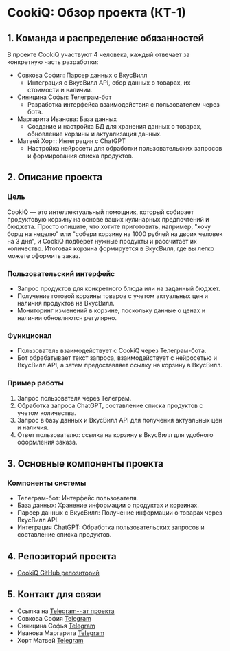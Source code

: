 # CookiQ: Обзор проекта (КТ-1)

## 1. Команда и распределение обязанностей

В проекте CookiQ участвуют 4 человека, каждый отвечает за конкретную часть разработки:

- Совкова София: Парсер данных с ВкусВилл
  - Интеграция с ВкусВилл API, сбор данных о товарах, их стоимости и наличии.
- Синицина Софья: Телеграм-бот
  - Разработка интерфейса взаимодействия с пользователем через бота.
- Маргарита Иванова: База данных
  - Создание и настройка БД для хранения данных о товарах, обновление корзины и актуализация данных.
- Матвей Хорт: Интеграция с ChatGPT
  - Настройка нейросети для обработки пользовательских запросов и формирования списка продуктов.

## 2. Описание проекта

### Цель
CookiQ — это интеллектуальный помощник, который собирает продуктовую корзину на основе ваших кулинарных предпочтений и бюджета. Просто опишите, что хотите приготовить, например, "хочу борщ на неделю" или "собери корзину на 1000 рублей на двоих человек на 3 дня", и CookiQ подберет нужные продукты и рассчитает их количество. Итоговая корзина формируется в ВкусВилл, где вы легко можете оформить заказ.

### Пользовательский интерфейс
- Запрос продуктов для конкретного блюда или на заданный бюджет.
- Получение готовой корзины товаров с учетом актуальных цен и наличия продуктов на ВкусВилл.
- Мониторинг изменений в корзине, поскольку данные о ценах и наличии обновляются регулярно.

### Функционал
- Пользователь взаимодействует с CookiQ через Телеграм-бота.
- Бот обрабатывает текст запроса, взаимодействует с нейросетью и ВкусВилл API, а затем предоставляет ссылку на корзину в ВкусВилл.

### Пример работы
1. Запрос пользователя через Телеграм.
2. Обработка запроса ChatGPT, составление списка продуктов с учетом количества.
3. Запрос в базу данных и ВкусВилл API для получения актуальных цен и наличия.
4. Ответ пользователю: ссылка на корзину в ВкусВилл для удобного оформления заказа.

## 3. Основные компоненты проекта

### Компоненты системы

- Телеграм-бот: Интерфейс пользователя.
- База данных: Хранение информации о продуктах и корзинах.
- Парсер данных с ВкусВилл: Получение информации о товарах через ВкусВилл API.
- Интеграция ChatGPT: Обработка пользовательских запросов и составление списка продуктов.


## 4. Репозиторий проекта

- [CookiQ GitHub репозиторий](https://github.com/ggranpiri/AI_product_assistant.git)

## 5. Контакт для связи

- Ссылка на [Telegram-чат проекта](https://t.me/project_ai_product_assistant)
- Совкова София [Telegram](https://t.me/ggranpiri)
- Синицина Софья [Telegram](https://t.me/kryalka)
- Иванова Маргарита [Telegram](https://t.me/lavandamor)
- Хорт Матвей [Telegram](https://t.me/mdkhuni)